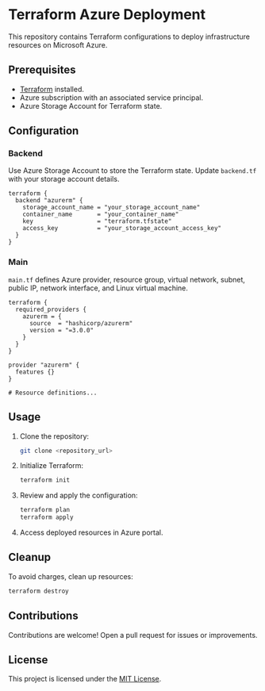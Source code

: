 # Terraform Azure Deployment

This repository contains Terraform configurations to deploy infrastructure resources on Microsoft Azure.

## Prerequisites

- [Terraform](https://www.terraform.io/downloads.html) installed.
- Azure subscription with an associated service principal.
- Azure Storage Account for Terraform state.

## Configuration

### Backend

Use Azure Storage Account to store the Terraform state. Update `backend.tf` with your storage account details.

```hcl
terraform {
  backend "azurerm" {
    storage_account_name = "your_storage_account_name"
    container_name       = "your_container_name"
    key                  = "terraform.tfstate"
    access_key           = "your_storage_account_access_key"
  }
}
```

### Main

`main.tf` defines Azure provider, resource group, virtual network, subnet, public IP, network interface, and Linux virtual machine.

```hcl
terraform {
  required_providers {
    azurerm = {
      source  = "hashicorp/azurerm"
      version = "=3.0.0"
    }
  }
}

provider "azurerm" {
  features {}
}

# Resource definitions...
```

## Usage

1. Clone the repository:

    ```bash
    git clone <repository_url>
    ```

2. Initialize Terraform:

    ```bash
    terraform init
    ```

3. Review and apply the configuration:

    ```bash
    terraform plan
    terraform apply
    ```

4. Access deployed resources in Azure portal.

## Cleanup

To avoid charges, clean up resources:

```bash
terraform destroy
```

## Contributions

Contributions are welcome! Open a pull request for issues or improvements.

## License

This project is licensed under the [MIT License](LICENSE).

